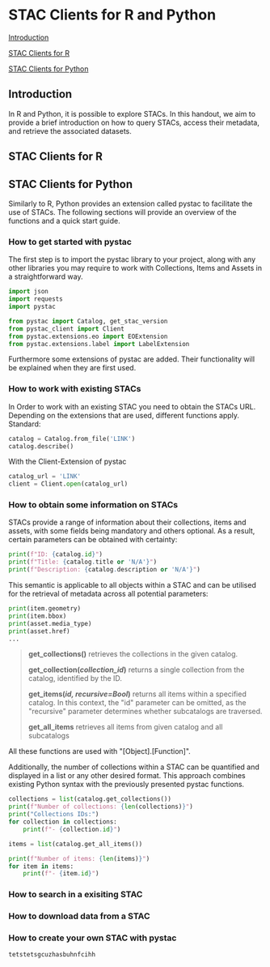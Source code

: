 # STAC Clients for R and Python
[Introduction](#introduction)

[STAC Clients for R](#stac-clients-for-r)

[STAC Clients for Python](#stac-clients-for-python)

## Introduction
In R and Python, it is possible to explore STACs. In this handout, we aim to provide a brief introduction on how to query STACs, access their metadata, and retrieve the associated datasets.
## STAC Clients for R

## STAC Clients for Python
Similarly to R, Python provides an extension called pystac to facilitate the use of STACs. The following sections will provide an overview of the functions and a quick start guide.

### How to get started with pystac


The first step is to import the pystac library to your project, along with any other libraries you may require to work with Collections, Items and Assets in a straightforward way.

```python
import json
import requests
import pystac

from pystac import Catalog, get_stac_version
from pystac_client import Client
from pystac.extensions.eo import EOExtension
from pystac.extensions.label import LabelExtension
```
Furthermore some extensions of pystac are added. Their functionality will be explained when they are first used.

### How to work with existing STACs

In Order to work with an existing STAC you need to obtain the STACs URL. Depending on the extensions that are used, different functions apply.
Standard:
```python
catalog = Catalog.from_file('LINK')
catalog.describe()
```
With the Client-Extension of pystac
```python
catalog_url = 'LINK'
client = Client.open(catalog_url)
```

### How to obtain some information on STACs
STACs provide a range of information about their collections, items and assets, with some fields being mandatory and others optional. As a result, certain parameters can be obtained with certainty: 
```python
print(f"ID: {catalog.id}")
print(f"Title: {catalog.title or 'N/A'}")
print(f"Description: {catalog.description or 'N/A'}")
```
This semantic is applicable to all objects within a STAC and can be utilised for the retrieval of metadata across all potential parameters: 
```python
print(item.geometry)
print(item.bbox)
print(asset.media_type)
print(asset.href)
...
```
> **get_collections()** retrieves the collections in the given catalog.
>
> **get_collection(*collection_id*)** returns a single collection from the catalog, identified by the ID.
>
> **get_items(*id, recursive=Bool*)** returns all items within a specified catalog. In this context, the "id" parameter can be omitted, as the "recursive" parameter determines whether subcatalogs are traversed.
>
> **get_all_items** retrieves all items from given catalog and all subcatalogs

All these functions are used with "[Object].[Function]".

Additionally, the number of collections within a STAC can be quantified and displayed in a list or any other desired format. This approach combines existing Python syntax with the previously presented pystac functions.
```python
collections = list(catalog.get_collections())
print(f"Number of collections: {len(collections)}")
print("Collections IDs:")
for collection in collections:
    print(f"- {collection.id}")

items = list(catalog.get_all_items())

print(f"Number of items: {len(items)}")
for item in items:
    print(f"- {item.id}")
```


### How to search in a exisiting STAC

### How to download data from a STAC

### How to create your own STAC with pystac

```python
tetstetsgcuzhasbuhnfcihh
```
